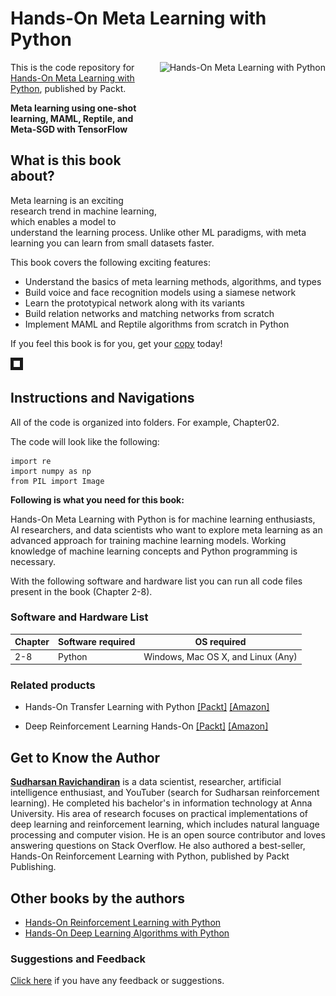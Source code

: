 # Hands-On Meta Learning with Python

<a href="https://www.packtpub.com/big-data-and-business-intelligence/hands-meta-learning-python#utm_source=github&utm_medium=repository&utm_campaign=9781789534207"><img src="https://dz13w8afd47il.cloudfront.net/sites/default/files/imagecache/ppv4_main_book_cover/B11793.png" alt="Hands-On Meta Learning with Python" height="256px" align="right"></a>

This is the code repository for [Hands-On Meta Learning with Python](https://www.packtpub.com/big-data-and-business-intelligence/hands-meta-learning-python#utm_source=github&utm_medium=repository&utm_campaign=9781789534207), published by Packt.

**Meta learning using one-shot learning, MAML, Reptile, and Meta-SGD with TensorFlow**

## What is this book about?
Meta learning is an exciting research trend in machine learning, which enables a model to understand the learning process. Unlike other ML paradigms, with meta learning you can learn from small datasets faster.

This book covers the following exciting features:
* Understand the basics of meta learning methods, algorithms, and types
* Build voice and face recognition models using a siamese network
* Learn the prototypical network along with its variants
* Build relation networks and matching networks from scratch
* Implement MAML and Reptile algorithms from scratch in Python

If you feel this book is for you, get your [copy](https://www.amazon.com/dp/1789534208) today!

<a href="https://www.packtpub.com/?utm_source=github&utm_medium=banner&utm_campaign=GitHubBanner"><img src="https://raw.githubusercontent.com/PacktPublishing/GitHub/master/GitHub.png" 
alt="https://www.packtpub.com/" border="5" /></a>


## Instructions and Navigations
All of the code is organized into folders. For example, Chapter02.

The code will look like the following:
```
import re
import numpy as np
from PIL import Image
```

**Following is what you need for this book:**

Hands-On Meta Learning with Python is for machine learning enthusiasts, AI researchers, and data scientists who want to explore meta learning as an advanced approach for training machine learning models. Working knowledge of machine learning concepts and Python programming is necessary.

With the following software and hardware list you can run all code files present in the book (Chapter 2-8).

### Software and Hardware List

| Chapter  | Software required                   | OS required                        |
| -------- | ------------------------------------| -----------------------------------|
| 2-8        | Python                     | Windows, Mac OS X, and Linux (Any) |


### Related products
* Hands-On Transfer Learning with Python [[Packt]](https://www.packtpub.com/big-data-and-business-intelligence/hands-transfer-learning-python#utm_source=github&utm_medium=repository&utm_campaign=9781788831307) [[Amazon]](https://www.amazon.com/dp/1788831306)

* Deep Reinforcement Learning Hands-On [[Packt]](https://www.packtpub.com/big-data-and-business-intelligence/deep-reinforcement-learning-hands#utm_source=github&utm_medium=repository&utm_campaign=9781788834247) [[Amazon]](https://www.amazon.com/dp/1788834240)

## Get to Know the Author

[**Sudharsan Ravichandiran**](https://www.linkedin.com/in/sudharsan1396/) is a data scientist, researcher, artificial intelligence enthusiast, and YouTuber (search for Sudharsan reinforcement learning). He completed his bachelor's in information technology at Anna University. His area of research focuses on practical implementations of deep learning and reinforcement learning, which includes natural language processing and computer vision. He is an open source contributor and loves answering questions on Stack Overflow. He also authored a best-seller, Hands-On Reinforcement Learning with Python, published by Packt Publishing.


## Other books by the authors
* [Hands-On Reinforcement Learning with Python](https://www.packtpub.com/big-data-and-business-intelligence/hands-reinforcement-learning-python#utm_source=github&utm_medium=repository&utm_campaign=9781788836524)
* [Hands-On Deep Learning Algorithms with Python](https://www.packtpub.com/big-data-and-business-intelligence/hands-deep-learning-algorithms-python#utm_source=github&utm_medium=repository&utm_campaign=9781789344158)

### Suggestions and Feedback
[Click here](https://docs.google.com/forms/d/e/1FAIpQLSdy7dATC6QmEL81FIUuymZ0Wy9vH1jHkvpY57OiMeKGqib_Ow/viewform) if you have any feedback or suggestions.

